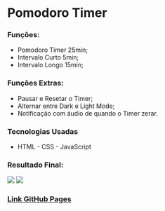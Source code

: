 <h1>Pomodoro Timer</h1>

<h3>Funções:</h3>

<ul>
    <li>Pomodoro Timer 25min;</li>
    <li>Intervalo Curto 5min;</li>
    <li>Intervalo Longo 15min;</li>
</ul>

<h3>Funções Extras:</h3>

<ul>
    <li>Pausar e Resetar o Timer;</li>
    <li>Alternar entre Dark e Light Mode;</li>
    <li>Notificação com áudio de quando o Timer zerar.</li>
</ul>

<h3>Tecnologias Usadas</h3>

<ul>
    <li>HTML - CSS - JavaScript</li>
</ul>

<h3>Resultado Final:</h3>

<img src="https://i.imgur.com/j8H8uwr.png">
<img src="https://i.imgur.com/NxxMIHa.png">

<a href="https://lnkd.in/eWRZVk-k"><h3>Link GitHub Pages</h3></a>
